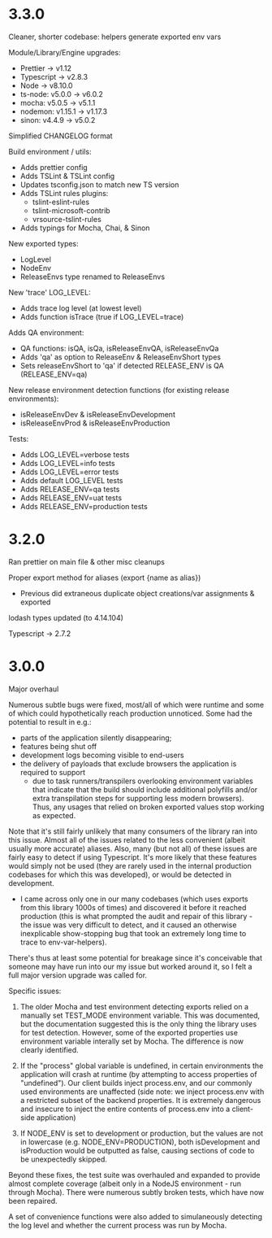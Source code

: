 3.3.0
=====
Cleaner, shorter codebase: helpers generate exported env vars

Module/Library/Engine upgrades:
-   Prettier -> v1.12
-   Typescript -> v2.8.3
-   Node -> v8.10.0
-   ts-node: v5.0.0 -> v6.0.2
-   mocha: v5.0.5 -> v5.1.1
-   nodemon: v1.15.1 -> v1.17.3
-   sinon: v4.4.9 -> v5.0.2

Simplified CHANGELOG format

Build environment / utils:
-   Adds prettier config
-   Adds TSLint & TSLint config
-   Updates tsconfig.json to match new TS version
-   Adds TSLint rules plugins:
    -   tslint-eslint-rules
    -   tslint-microsoft-contrib
    -   vrsource-tslint-rules
-   Adds typings for Mocha, Chai, & Sinon

New exported types:
-   LogLevel
-   NodeEnv
-   ReleaseEnvs type renamed to ReleaseEnvs

New 'trace' LOG_LEVEL:
-   Adds trace log level (at lowest level)
-   Adds function isTrace (true if LOG_LEVEL=trace)

Adds QA environment:
-   QA functions: isQA, isQa, isReleaseEnvQA, isReleaseEnvQa
-   Adds 'qa' as option to ReleaseEnv & ReleaseEnvShort types
-   Sets releaseEnvShort to 'qa' if detected RELEASE_ENV is QA (RELEASE_ENV=qa)

New release environment detection functions (for existing release environments):
-   isReleaseEnvDev & isReleaseEnvDevelopment
-   isReleaseEnvProd & isReleaseEnvProduction

Tests:
-   Adds LOG_LEVEL=verbose tests
-   Adds LOG_LEVEL=info tests
-   Adds LOG_LEVEL=error tests
-   Adds default LOG_LEVEL tests
-   Adds RELEASE_ENV=qa tests
-   Adds RELEASE_ENV=uat tests
-   Adds RELEASE_ENV=production tests

3.2.0
=====
Ran prettier on main file & other misc cleanups

Proper export method for aliases (export {name as alias})
-   Previous did extraneous duplicate object creations/var assignments & exported

lodash types updated (to 4.14.104)

Typescript -> 2.7.2

3.0.0
=====
Major overhaul

Numerous subtle bugs were fixed, most/all of which were runtime and some of which could hypothetically reach production unnoticed. Some had the potential to result in e.g.:
-   parts of the application silently disappearing;
-   features being shut off
-   development logs becoming visible to end-users
-   the delivery of payloads that exclude browsers the application is required to support
    -   due to task runners/transpilers overlooking environment variables that indicate that the build should include additional polyfills and/or extra transpilation steps for supporting less modern browsers).
Thus, any usages that relied on broken exported values stop working as expected.

Note that it's still fairly unlikely that many consumers of the library ran into this issue. Almost all of the issues related to the less convenient (albeit usually more accurate) aliases. Also, many (but not all) of these issues are fairly easy to detect if using Typescript. It's more likely that these features would simply not be used (they are rarely used in the internal production codebases for which this was developed), or would be detected in development.
-   I came across only one in our many codebases (which uses exports from this library 1000s of times) and discovered it before it reached production (this is what prompted the audit and repair of this library - the issue was very difficult to detect, and it caused an otherwise inexplicable show-stopping bug that took an extremely long time to trace to env-var-helpers).

There's thus at least some potential for breakage since it's conceivable that someone may have run into our my issue but worked around it, so I felt a full major version upgrade was called for.

Specific issues:
1) The older Mocha and test environment detecting exports relied on a manually set TEST_MODE environment variable. This was documented, but the documentation suggested this is the only thing the library uses for test detection. However, some of the exported properties use environment variable interally set by Mocha. The difference is now clearly identified.

2) If the "process" global variable is undefined, in certain environments the application will crash at runtime (by attempting to access properties of "undefined"). Our client builds inject process.env, and our commonly used environments are unaffected (side note: we inject process.env with a restricted subset of the backend properties. It is extremely dangerous and insecure to inject the entire contents of process.env into a client-side application)

3) If NODE_ENV is set to development or production, but the values are not in lowercase (e.g. NODE_ENV=PRODUCTION), both isDevelopment and isProduction would be outputted as false, causing sections of code to be unexpectedly skipped.

Beyond these fixes, the test suite was overhauled and expanded to provide almost complete coverage (albeit only in a NodeJS environment - run through Mocha). There were numerous subtly broken tests, which have now been repaired.

A set of convenience functions were also added to simulaneously detecting the log level and whether the current process was run by Mocha.

